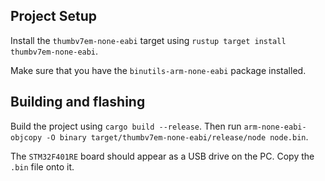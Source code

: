 ## Project Setup

Install the `thumbv7em-none-eabi` target using
`rustup target install thumbv7em-none-eabi`.

Make sure that you have the `binutils-arm-none-eabi` package installed.

## Building and flashing

Build the project using `cargo build --release`. Then run `arm-none-eabi-objcopy -O binary target/thumbv7em-none-eabi/release/node node.bin`.

The `STM32F401RE` board should appear as a USB drive on the PC.
Copy the `.bin` file onto it.
